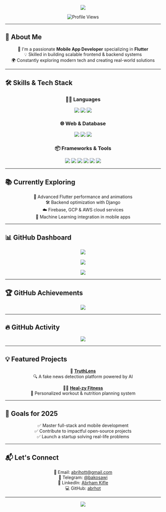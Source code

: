 <!-- Profile Introduction -->
<p align="center">
  <img src="https://readme-typing-svg.herokuapp.com?font=Fira+Code&size=28&pause=1000&color=FF8C00&center=true&vCenter=true&width=600&lines=Welcome+This+is+Abreham,+Enjoy" />
</p>

<p align="center">
  <img src="https://komarev.com/ghpvc/?username=abrhot&style=flat-square&color=blue" alt="Profile Views" />
</p>

---

## 🚀 About Me

<div align="center">

🎯 I'm a passionate **Mobile App Developer** specializing in **Flutter**  
💡 Skilled in building scalable frontend & backend systems  
🌍 Constantly exploring modern tech and creating real-world solutions  

</div>

---

## 🛠️ Skills & Tech Stack

<div align="center">

### 👨‍💻 Languages  
<img src="https://img.shields.io/badge/Dart-0175C2?style=for-the-badge&logo=dart&logoColor=white" />
<img src="https://img.shields.io/badge/Python-3776AB?style=for-the-badge&logo=python&logoColor=white" />
<img src="https://img.shields.io/badge/Java-007396?style=for-the-badge&logo=java&logoColor=white" />

### 🌐 Web & Database  
<img src="https://img.shields.io/badge/HTML5-E34F26?style=for-the-badge&logo=html5&logoColor=white" />
<img src="https://img.shields.io/badge/CSS3-1572B6?style=for-the-badge&logo=css3&logoColor=white" />
<img src="https://img.shields.io/badge/MySQL-4479A1?style=for-the-badge&logo=mysql&logoColor=white" />

### 📦 Frameworks & Tools  
<img src="https://img.shields.io/badge/Flutter-02569B?style=for-the-badge&logo=flutter&logoColor=white" />
<img src="https://img.shields.io/badge/Django-092E20?style=for-the-badge&logo=django&logoColor=white" />
<img src="https://img.shields.io/badge/Firebase-FFCA28?style=for-the-badge&logo=firebase&logoColor=black" />
<img src="https://img.shields.io/badge/Git-F05032?style=for-the-badge&logo=git&logoColor=white" />
<img src="https://img.shields.io/badge/Postman-FF6C37?style=for-the-badge&logo=postman&logoColor=white" />
<img src="https://img.shields.io/badge/VS%20Code-007ACC?style=for-the-badge&logo=visual-studio-code&logoColor=white" />

</div>

---

## 📚 Currently Exploring

<div align="center">

🚀 Advanced Flutter performance and animations  
🛠 Backend optimization with Django  
☁️ Firebase, GCP & AWS cloud services  
🧠 Machine Learning integration in mobile apps  

</div>

---

## 📊 GitHub Dashboard

<div align="center">
  <img src="https://github-profile-summary-cards.vercel.app/api/cards/profile-details?username=abrhot&theme=radical" />
  <br/><br/>
  <img src="https://github-readme-streak-stats.herokuapp.com?user=abrhot&theme=radical&hide_border=true" />
  <br/><br/>
  <img src="https://github-readme-stats.vercel.app/api/top-langs/?username=abrhot&layout=compact&theme=radical&hide_border=true" />
</div>

---

## 🏆 GitHub Achievements

<div align="center">
  <img src="https://github-profile-trophy.vercel.app/?username=abrhot&theme=radical&column=6&margin-w=10&margin-h=10" />
</div>

---

## 🔥 GitHub Activity

<div align="center">
  <img src="https://github-readme-activity-graph.vercel.app/graph?username=abrhot&theme=react-dark&hide_border=true" />
</div>

---

## 💡 Featured Projects

<div align="center">

🚀 [**TruthLens**](https://github.com/abrhot/TruthLens)  
🔍 A fake news detection platform powered by AI  

🧘‍♂️ [**Heal-zy Fitness**](https://github.com/abrhot/Heal-zy)  
💪 Personalized workout & nutrition planning system  

</div>

---

## 🎯 Goals for 2025

<div align="center">

✅ Master full-stack and mobile development  
✅ Contribute to impactful open-source projects  
✅ Launch a startup solving real-life problems  

</div>

---

## 📬 Let's Connect

<div align="center">

📧 Email: [abrihott@gmail.com](mailto:abrihott@gmail.com)  
💬 Telegram: [@bakosawi](https://t.me/bakosawi)  
💼 LinkedIn: [Abrham Kifle](https://www.linkedin.com/in/abrham-kifle)  
💻 GitHub: [abrhot](https://github.com/abrhot)  

</div>

---

<p align="center">
  <img src="https://readme-typing-svg.herokuapp.com?font=Fira+Code&size=18&pause=1000&color=00FFFF&width=435&lines=Thanks+for+visiting!+Happy+Coding!" />
</p>
